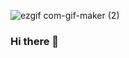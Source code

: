 ![ezgif com-gif-maker (2)](https://user-images.githubusercontent.com/72935263/149999661-6553791c-9b1f-4757-b911-bbb875439f02.gif)





### Hi there 👋

<!--
**subhajitroycode/subhajitroycode** is a ✨ _special_ ✨ repository because its `README.md` (this file) appears on your GitHub profile.

Here are some ideas to get you started:

- 🔭 I’m currently working on ...
- 🌱 I’m currently learning ...
- 👯 I’m looking to collaborate on ...
- 🤔 I’m looking for help with ...
- 💬 Ask me about ...
- 📫 How to reach me: ...
- 😄 Pronouns: ...
- ⚡ Fun fact: ...
-->
